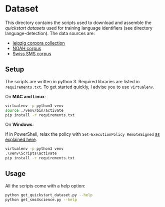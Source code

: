 # Dataset

This directory contains the scripts used to download and assemble the _quickstart datasets_ used for training language identifiers (see directory language-detection). The data sources are:

* [leipzig corpora collection](http://wortschatz.uni-leipzig.de/en/download/)
* [NOAH corpus](http://kitt.cl.uzh.ch/kitt/noah/corpus)
* [Swiss SMS corpus](http://www.sms4science.ch/bin/view/Main/WebHome)

## Setup

The scripts are written in python 3. Required libraries are listed in `requirements.txt`. 
To get started quickly, I advise you to use `virtualenv`. 

On __MAC and Linux__:

```bash
virtualenv -p python3 venv
source ./venv/bin/activate
pip install -r requirements.txt
```

On __Windows__:

If in PowerShell, relax the policy with `Set-ExecutionPolicy RemoteSigned` [as explained here](https://virtualenv.pypa.io/en/stable/userguide/).

```cmd
virtualenv -p python3 venv
.\venv\Scripts\activate
pip install -r requirements.txt
```

## Usage

All the scripts come with a help option:

```bash
python get_quickstart_dataset.py --help
python get_sms4science.py --help
```